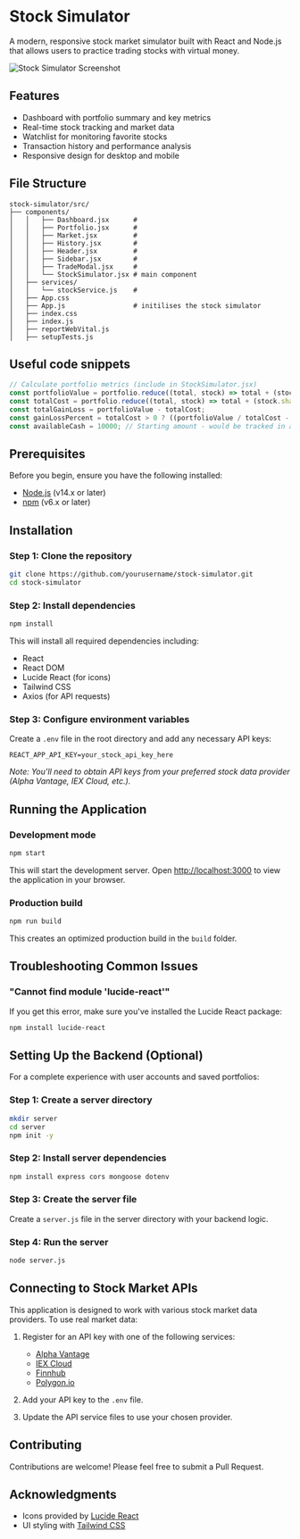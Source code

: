 # Stock Simulator

A modern, responsive stock market simulator built with React and Node.js that allows users to practice trading stocks with virtual money.

![Stock Simulator Screenshot](https://via.placeholder.com/800x450.png?text=Stock+Simulator+Screenshot)

## Features

- Dashboard with portfolio summary and key metrics
- Real-time stock tracking and market data
- Watchlist for monitoring favorite stocks
- Transaction history and performance analysis
- Responsive design for desktop and mobile

## File Structure

```
stock-simulator/src/
├── components/
│   │   ├── Dashboard.jsx      # 
│   │   ├── Portfolio.jsx      # 
│   │   ├── Market.jsx         # 
│   │   ├── History.jsx        # 
│   │   ├── Header.jsx         # 
│   │   ├── Sidebar.jsx        # 
│   │   ├── TradeModal.jsx     # 
│   │   └── StockSimulator.jsx # main component
│   ├── services/
│   │   └── stockService.js    # 
│   ├── App.css
│   ├── App.js                 # initilises the stock simulator
│   ├── index.css
│   ├── index.js
│   ├── reportWebVital.js
│   ├── setupTests.js
```

## Useful code snippets
 
```jsx
// Calculate portfolio metrics (include in StockSimulator.jsx)
const portfolioValue = portfolio.reduce((total, stock) => total + (stock.shares * stock.currentPrice), 0);
const totalCost = portfolio.reduce((total, stock) => total + (stock.shares * stock.avgPrice), 0);
const totalGainLoss = portfolioValue - totalCost;
const gainLossPercent = totalCost > 0 ? ((portfolioValue / totalCost - 1) * 100).toFixed(2) : 0;
const availableCash = 10000; // Starting amount - would be tracked in a real app
```

## Prerequisites

Before you begin, ensure you have the following installed:
- [Node.js](https://nodejs.org/) (v14.x or later)
- [npm](https://www.npmjs.com/) (v6.x or later)

## Installation

### Step 1: Clone the repository

```bash
git clone https://github.com/yourusername/stock-simulator.git
cd stock-simulator
```

### Step 2: Install dependencies

```bash
npm install
```

This will install all required dependencies including:
- React
- React DOM
- Lucide React (for icons)
- Tailwind CSS
- Axios (for API requests)

### Step 3: Configure environment variables

Create a `.env` file in the root directory and add any necessary API keys:

```
REACT_APP_API_KEY=your_stock_api_key_here
```

*Note: You'll need to obtain API keys from your preferred stock data provider (Alpha Vantage, IEX Cloud, etc.).*

## Running the Application

### Development mode

```bash
npm start
```

This will start the development server. Open [http://localhost:3000](http://localhost:3000) to view the application in your browser.

### Production build

```bash
npm run build
```

This creates an optimized production build in the `build` folder.

## Troubleshooting Common Issues

### "Cannot find module 'lucide-react'"

If you get this error, make sure you've installed the Lucide React package:

```bash
npm install lucide-react
```

## Setting Up the Backend (Optional)

For a complete experience with user accounts and saved portfolios:

### Step 1: Create a server directory

```bash
mkdir server
cd server
npm init -y
```

### Step 2: Install server dependencies

```bash
npm install express cors mongoose dotenv
```

### Step 3: Create the server file

Create a `server.js` file in the server directory with your backend logic.

### Step 4: Run the server

```bash
node server.js
```

## Connecting to Stock Market APIs

This application is designed to work with various stock market data providers. To use real market data:

1. Register for an API key with one of the following services:
   - [Alpha Vantage](https://www.alphavantage.co/)
   - [IEX Cloud](https://iexcloud.io/)
   - [Finnhub](https://finnhub.io/)
   - [Polygon.io](https://polygon.io/)

2. Add your API key to the `.env` file.

3. Update the API service files to use your chosen provider.

## Contributing

Contributions are welcome! Please feel free to submit a Pull Request.

## Acknowledgments

- Icons provided by [Lucide React](https://lucide.dev/)
- UI styling with [Tailwind CSS](https://tailwindcss.com/)